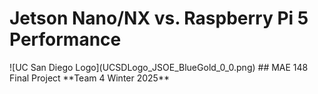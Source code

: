 <h1>Jetson Nano/NX vs. Raspberry Pi 5 Performance</h1>
![UC San Diego Logo](UCSDLogo_JSOE_BlueGold_0_0.png)
## MAE 148 Final Project  
**Team 4 Winter 2025**
